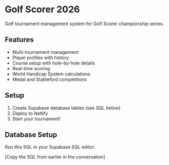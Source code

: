 # Golf Scorer 2026

Golf tournament management system for Golf Scorer championship series.

## Features
- Multi-tournament management
- Player profiles with history
- Course setup with hole-by-hole details
- Real-time scoring
- World Handicap System calculations
- Medal and Stableford competitions

## Setup
1. Create Supabase database tables (see SQL below)
2. Deploy to Netlify
3. Start your tournament!

## Database Setup
Run this SQL in your Supabase SQL editor:

[Copy the SQL from earlier in the conversation]
